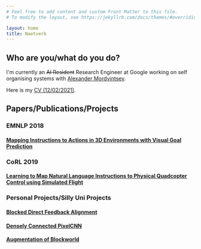 ```yaml
---
# Feel free to add content and custom Front Matter to this file.
# To modify the layout, see https://jekyllrb.com/docs/themes/#overriding-theme-defaults

layout: home
title: Naetverk
---
```

## Who are you/what do you do?
I'm currently an ~~AI Resident~~ Research Engineer at Google working on self organising systems with [Alexander Mordvintsev](https://znah.net/).

Here is my [CV (12/02/2021)](assets/eyvind_cv_feb_2021.pdf).

## Papers/Publications/Projects
### EMNLP 2018
#### [Mapping Instructions to Actions in 3D Environments with Visual Goal Prediction](https://arxiv.org/abs/1809.00786)
### CoRL 2019
#### [Learning to Map Natural Language Instructions to Physical Quadcopter Control using Simulated Flight](https://arxiv.org/abs/1910.09664)
### Personal Projects/Silly Uni Projects
#### [Blocked Direct Feedback Alignment](assets/blocked-direct-feedback.pdf)
#### [Densely Connected PixelCNN](assets/densely-connected-pixelcnn.pdf)
#### [Augmentation of Blockworld](assets/augmentation-block-world.pdf)
